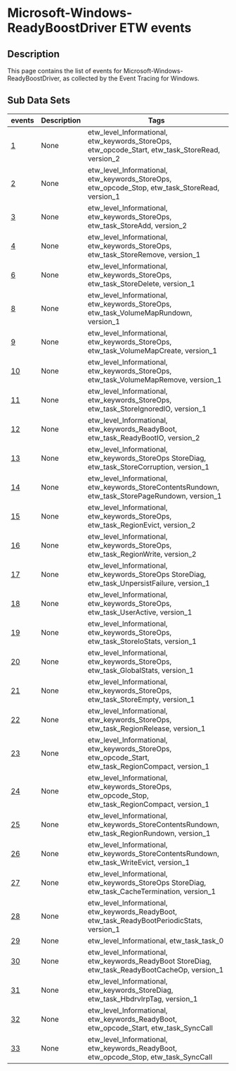 # Microsoft-Windows-ReadyBoostDriver ETW events

## Description
This page contains the list of events for Microsoft-Windows-ReadyBoostDriver, as collected by the Event Tracing for Windows.

## Sub Data Sets
|events|Description|Tags|
|---|---|---|
|[1](events/event-1_v2.md)|None|etw_level_Informational, etw_keywords_StoreOps, etw_opcode_Start, etw_task_StoreRead, version_2|
|[2](events/event-2_v1.md)|None|etw_level_Informational, etw_keywords_StoreOps, etw_opcode_Stop, etw_task_StoreRead, version_1|
|[3](events/event-3_v2.md)|None|etw_level_Informational, etw_keywords_StoreOps, etw_task_StoreAdd, version_2|
|[4](events/event-4_v1.md)|None|etw_level_Informational, etw_keywords_StoreOps, etw_task_StoreRemove, version_1|
|[6](events/event-6_v1.md)|None|etw_level_Informational, etw_keywords_StoreOps, etw_task_StoreDelete, version_1|
|[8](events/event-8_v1.md)|None|etw_level_Informational, etw_keywords_StoreOps, etw_task_VolumeMapRundown, version_1|
|[9](events/event-9_v1.md)|None|etw_level_Informational, etw_keywords_StoreOps, etw_task_VolumeMapCreate, version_1|
|[10](events/event-10_v1.md)|None|etw_level_Informational, etw_keywords_StoreOps, etw_task_VolumeMapRemove, version_1|
|[11](events/event-11_v1.md)|None|etw_level_Informational, etw_keywords_StoreOps, etw_task_StoreIgnoredIO, version_1|
|[12](events/event-12_v2.md)|None|etw_level_Informational, etw_keywords_ReadyBoot, etw_task_ReadyBootIO, version_2|
|[13](events/event-13_v1.md)|None|etw_level_Informational, etw_keywords_StoreOps StoreDiag, etw_task_StoreCorruption, version_1|
|[14](events/event-14_v1.md)|None|etw_level_Informational, etw_keywords_StoreContentsRundown, etw_task_StorePageRundown, version_1|
|[15](events/event-15_v2.md)|None|etw_level_Informational, etw_keywords_StoreOps, etw_task_RegionEvict, version_2|
|[16](events/event-16_v2.md)|None|etw_level_Informational, etw_keywords_StoreOps, etw_task_RegionWrite, version_2|
|[17](events/event-17_v1.md)|None|etw_level_Informational, etw_keywords_StoreOps StoreDiag, etw_task_UnpersistFailure, version_1|
|[18](events/event-18_v1.md)|None|etw_level_Informational, etw_keywords_StoreOps, etw_task_UserActive, version_1|
|[19](events/event-19_v1.md)|None|etw_level_Informational, etw_keywords_StoreOps, etw_task_StoreIoStats, version_1|
|[20](events/event-20_v1.md)|None|etw_level_Informational, etw_keywords_StoreOps, etw_task_GlobalStats, version_1|
|[21](events/event-21_v1.md)|None|etw_level_Informational, etw_keywords_StoreOps, etw_task_StoreEmpty, version_1|
|[22](events/event-22_v1.md)|None|etw_level_Informational, etw_keywords_StoreOps, etw_task_RegionRelease, version_1|
|[23](events/event-23_v1.md)|None|etw_level_Informational, etw_keywords_StoreOps, etw_opcode_Start, etw_task_RegionCompact, version_1|
|[24](events/event-24_v1.md)|None|etw_level_Informational, etw_keywords_StoreOps, etw_opcode_Stop, etw_task_RegionCompact, version_1|
|[25](events/event-25_v1.md)|None|etw_level_Informational, etw_keywords_StoreContentsRundown, etw_task_RegionRundown, version_1|
|[26](events/event-26_v1.md)|None|etw_level_Informational, etw_keywords_StoreContentsRundown, etw_task_WriteEvict, version_1|
|[27](events/event-27_v1.md)|None|etw_level_Informational, etw_keywords_StoreOps StoreDiag, etw_task_CacheTermination, version_1|
|[28](events/event-28_v1.md)|None|etw_level_Informational, etw_keywords_ReadyBoot, etw_task_ReadyBootPeriodicStats, version_1|
|[29](events/event-29.md)|None|etw_level_Informational, etw_task_task_0|
|[30](events/event-30_v1.md)|None|etw_level_Informational, etw_keywords_ReadyBoot StoreDiag, etw_task_ReadyBootCacheOp, version_1|
|[31](events/event-31_v1.md)|None|etw_level_Informational, etw_keywords_StoreDiag, etw_task_HbdrvIrpTag, version_1|
|[32](events/event-32.md)|None|etw_level_Informational, etw_keywords_ReadyBoot, etw_opcode_Start, etw_task_SyncCall|
|[33](events/event-33.md)|None|etw_level_Informational, etw_keywords_ReadyBoot, etw_opcode_Stop, etw_task_SyncCall|
